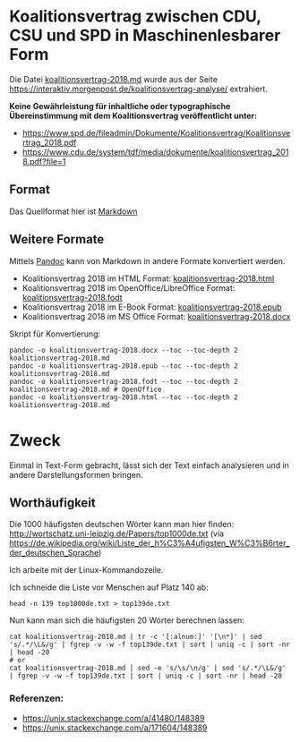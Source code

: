 # Koalitionsvertrag zwischen CDU, CSU und SPD in Maschinenlesbarer Form

Die Datei [koalitionsvertrag-2018.md](koalitionsvertrag-2018.md) wurde aus der Seite <https://interaktiv.morgenpost.de/koalitionsvertrag-analyse/> extrahiert.

**Keine Gewährleistung für inhaltliche oder typographische Übereinstimmung mit dem Koalitionsvertrag veröffentlicht unter:**

- <https://www.spd.de/fileadmin/Dokumente/Koalitionsvertrag/Koalitionsvertrag_2018.pdf>
- <https://www.cdu.de/system/tdf/media/dokumente/koalitionsvertrag_2018.pdf?file=1>

## Format

Das Quellformat hier ist [Markdown](https://de.wikipedia.org/wiki/Markdown)

## Weitere Formate

Mittels [Pandoc](https://de.wikipedia.org/wiki/Pandoc) kann von Markdown in andere Formate konvertiert werden.

- Koalitionsvertrag 2018 im HTML Format: [koalitionsvertrag-2018.html](koalitionsvertrag-2018.html)
- Koalitionsvertrag 2018 im OpenOffice/LibreOffice Format: [koalitionsvertrag-2018.fodt](koalitionsvertrag-2018.fodt)
- Koalitionsvertrag 2018 im E-Book Format: [koalitionsvertrag-2018.epub](koalitionsvertrag-2018.epub)
- Koalitionsvertrag 2018 im MS Office Format: [koalitionsvertrag-2018.docx](koalitionsvertrag-2018.docx)

Skript für Konvertierung:

```
pandoc -o koalitionsvertrag-2018.docx --toc --toc-depth 2 koalitionsvertrag-2018.md 
pandoc -o koalitionsvertrag-2018.epub --toc --toc-depth 2 koalitionsvertrag-2018.md 
pandoc -o koalitionsvertrag-2018.fodt --toc --toc-depth 2 koalitionsvertrag-2018.md # OpenOffice
pandoc -o koalitionsvertrag-2018.html --toc --toc-depth 2 koalitionsvertrag-2018.md
```


# Zweck

Einmal in Text-Form gebracht, lässt sich der Text einfach analysieren und in andere Darstellungsformen bringen.

## Worthäufigkeit

Die 1000 häufigsten deutschen Wörter kann man hier finden: <http://wortschatz.uni-leipzig.de/Papers/top1000de.txt> (via <https://de.wikipedia.org/wiki/Liste_der_h%C3%A4ufigsten_W%C3%B6rter_der_deutschen_Sprache>)

Ich arbeite mit der Linux-Kommandozeile.

Ich schneide die Liste vor Menschen auf Platz 140 ab:

```
head -n 139 top1000de.txt > top139de.txt
```

Nun kann man sich die häufigsten 20 Wörter berechnen lassen:

```
cat koalitionsvertrag-2018.md | tr -c '[:alnum:]' '[\n*]' | sed 's/.*/\L&/g' | fgrep -v -w -f top139de.txt | sort | uniq -c | sort -nr | head -20
# or
cat koalitionsvertrag-2018.md | sed -e 's/\s/\n/g' | sed 's/.*/\L&/g' | fgrep -v -w -f top139de.txt | sort | uniq -c | sort -nr | head -20
```

### Referenzen:

- <https://unix.stackexchange.com/a/41480/148389>
- <https://unix.stackexchange.com/a/171604/148389>
